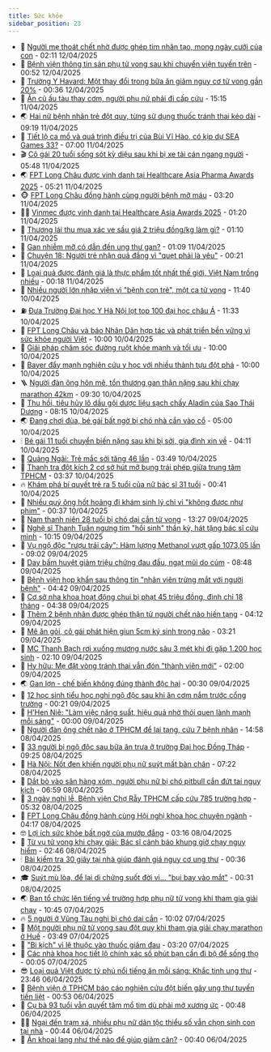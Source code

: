 ```yaml
---
title: Sức khỏe
sidebar_position: 23
---
```


<!-- dantri-suc-khoe:START -->
- 🤔 [Người mẹ thoát chết nhờ được ghép tim nhân tạo, mong ngày cưới của con](https://dantri.com.vn/suc-khoe/nguoi-me-thoat-chet-nho-duoc-ghep-tim-nhan-tao-mong-ngay-cuoi-cua-con-20250412090025085.htm) - 02:11 12/04/2025
- 🚦 [Bệnh viện thông tin sản phụ tử vong sau khi chuyển viện tuyến trên](https://dantri.com.vn/suc-khoe/benh-vien-thong-tin-san-phu-tu-vong-sau-khi-chuyen-vien-tuyen-tren-20250411221716519.htm) - 00:52 12/04/2025
- 🤖 [Trường Y Havard: Một thay đổi trong bữa ăn giảm nguy cơ tử vong gần 20%](https://dantri.com.vn/suc-khoe/truong-y-havard-mot-thay-doi-trong-bua-an-giam-nguy-co-tu-vong-gan-20-20250411235030159.htm) - 00:36 12/04/2025
- 🐻 [Ăn củ ấu tàu thay cơm, người phụ nữ phải đi cấp cứu](https://dantri.com.vn/suc-khoe/an-cu-au-tau-thay-com-nguoi-phu-nu-phai-di-cap-cuu-20250411221021746.htm) - 15:15 11/04/2025
- 🌏 [Hai nữ bệnh nhân trẻ đột quỵ, từng sử dụng thuốc tránh thai kéo dài](https://dantri.com.vn/suc-khoe/hai-nu-benh-nhan-tre-dot-quy-tung-su-dung-thuoc-tranh-thai-keo-dai-20250411161942237.htm) - 09:19 11/04/2025
- 👺 [Tiết lộ ca mổ và quá trình điều trị của Bùi Vĩ Hào, có kịp dự SEA Games 33?](https://dantri.com.vn/suc-khoe/tiet-lo-ca-mo-va-qua-trinh-dieu-tri-cua-bui-vi-hao-co-kip-du-sea-games-33-20250411111932450.htm) - 07:00 11/04/2025
- 🎬 [Cô gái 20 tuổi sống sót kỳ diệu sau khi bị xe tải cán ngang người](https://dantri.com.vn/suc-khoe/co-gai-20-tuoi-song-sot-ky-dieu-sau-khi-bi-xe-tai-can-ngang-nguoi-20250411124028400.htm) - 05:48 11/04/2025
- 🌏 [FPT Long Châu được vinh danh tại Healthcare Asia Pharma Awards 2025](https://dantri.com.vn/suc-khoe/fpt-long-chau-duoc-vinh-danh-tai-healthcare-asia-pharma-awards-2025-20250411112021896.htm) - 05:21 11/04/2025
- 🐵 [FPT Long Châu đồng hành cùng người bệnh mỡ máu](https://dantri.com.vn/suc-khoe/fpt-long-chau-dong-hanh-cung-nguoi-benh-mo-mau-20250411094159380.htm) - 03:20 11/04/2025
- 👨‍🏫 [Vinmec được vinh danh tại Healthcare Asia Awards 2025](https://dantri.com.vn/suc-khoe/vinmec-duoc-vinh-danh-tai-healthcare-asia-awards-2025-20250411080657469.htm) - 01:20 11/04/2025
- 🤗 [Thương lái thu mua xác ve sầu giá 2 triệu đồng/kg làm gì?](https://dantri.com.vn/khoa-hoc/thuong-lai-thu-mua-xac-ve-sau-gia-2-trieu-dongkg-lam-gi-20250410194353017.htm) - 01:10 11/04/2025
- 🫶 [Gan nhiễm mỡ có dẫn đến ung thư gan?](https://dantri.com.vn/suc-khoe/gan-nhiem-mo-co-dan-den-ung-thu-gan-20250411080332836.htm) - 01:09 11/04/2025
- 🙉 [Chuyện 18: Người trẻ nhận quả đắng vì &quot;quẹt phải là yêu&quot;](https://dantri.com.vn/suc-khoe/chuyen-18-nguoi-tre-nhan-qua-dang-vi-quet-phai-la-yeu-20250410170817196.htm) - 00:21 11/04/2025
- 🦅 [Loại quả được đánh giá là thực phẩm tốt nhất thế giới, Việt Nam trồng nhiều](https://dantri.com.vn/suc-khoe/loai-qua-duoc-danh-gia-la-thuc-pham-tot-nhat-the-gioi-viet-nam-trong-nhieu-20250405073436559.htm) - 00:18 11/04/2025
- 🐘 [Nhiều người lớn nhập viện vì &quot;bệnh con trẻ&quot;, một ca tử vong](https://dantri.com.vn/suc-khoe/nhieu-nguoi-lon-nhap-vien-vi-benh-con-tre-mot-ca-tu-vong-20250410183704069.htm) - 11:40 10/04/2025
- ⛽️ [Đưa Trường Đại học Y Hà Nội lọt top 100 đại học châu Á](https://dantri.com.vn/suc-khoe/dua-truong-dai-hoc-y-ha-noi-lot-top-100-dai-hoc-chau-a-20250410172418546.htm) - 11:33 10/04/2025
- 🤡 [FPT Long Châu và báo Nhân Dân hợp tác và phát triển bền vững vì sức khỏe người Việt](https://dantri.com.vn/suc-khoe/fpt-long-chau-va-bao-nhan-dan-hop-tac-va-phat-trien-ben-vung-vi-suc-khoe-nguoi-viet-20250410163808994.htm) - 10:00 10/04/2025
- 💼 [Giải pháp chăm sóc đường ruột khỏe mạnh và tối ưu](https://dantri.com.vn/suc-khoe/giai-phap-cham-soc-duong-ruot-khoe-manh-va-toi-uu-20250410163534864.htm) - 10:00 10/04/2025
- 🤔 [Bayer đẩy mạnh nghiên cứu y học với nhiều thành tựu đột phá](https://dantri.com.vn/suc-khoe/bayer-day-manh-nghien-cuu-y-hoc-voi-nhieu-thanh-tuu-dot-pha-20250410155805760.htm) - 10:00 10/04/2025
- 🪜 [Người đàn ông hôn mê, tổn thương gan thận nặng sau khi chạy marathon 42km](https://dantri.com.vn/suc-khoe/nguoi-dan-ong-hon-me-ton-thuong-gan-than-nang-sau-khi-chay-marathon-42km-20250410162133024.htm) - 09:30 10/04/2025
- 📝 [Thu hồi, tiêu hủy lô dầu gội dược liệu sạch chấy Aladin của Sao Thái Dương](https://dantri.com.vn/suc-khoe/thu-hoi-tieu-huy-lo-dau-goi-duoc-lieu-sach-chay-aladin-cua-sao-thai-duong-20250410150313428.htm) - 08:15 10/04/2025
- 🌏 [Đang chơi đùa, bé gái bất ngờ bị chó nhà cắn vào cổ](https://dantri.com.vn/suc-khoe/dang-choi-dua-be-gai-bat-ngo-bi-cho-nha-can-vao-co-20250410115947817.htm) - 05:00 10/04/2025
- 🕯 [Bé gái 11 tuổi chuyển biến nặng sau khi bị sởi, gia đình xin về](https://dantri.com.vn/suc-khoe/be-gai-11-tuoi-chuyen-bien-nang-sau-khi-bi-soi-gia-dinh-xin-ve-20250409131206509.htm) - 04:11 10/04/2025
- 🦍 [Quảng Ngãi: Trẻ mắc sởi tăng 46 lần](https://dantri.com.vn/suc-khoe/quang-ngai-tre-mac-soi-tang-46-lan-20250409215809717.htm) - 03:49 10/04/2025
- 🌈 [Thanh tra đột kích 2 cơ sở hút mỡ bụng trái phép giữa trung tâm TPHCM](https://dantri.com.vn/suc-khoe/thanh-tra-dot-kich-2-co-so-hut-mo-bung-trai-phep-giua-trung-tam-tphcm-20250410092550129.htm) - 03:37 10/04/2025
- 🔥 [Khám phá bí quyết trẻ ra 5 tuổi của nữ bác sĩ 31 tuổi](https://dantri.com.vn/suc-khoe/kham-pha-bi-quyet-tre-ra-5-tuoi-cua-nu-bac-si-31-tuoi-20250409204914944.htm) - 00:41 10/04/2025
- 🌊 [Nhiều quý ông hốt hoảng đi khám sinh lý chỉ vì &quot;không được như phim&quot;](https://dantri.com.vn/suc-khoe/nhieu-quy-ong-hot-hoang-di-kham-sinh-ly-chi-vi-khong-duoc-nhu-phim-20250409224646047.htm) - 00:37 10/04/2025
- 🚦 [Nam thanh niên 28 tuổi bị chó dại cắn tử vong](https://dantri.com.vn/suc-khoe/nam-thanh-nien-28-tuoi-bi-cho-dai-can-tu-vong-20250409180256708.htm) - 13:27 09/04/2025
- 🤖 [Nghệ sĩ Thanh Tuấn ngưng tim &quot;hồi sinh&quot; thần kỳ, hát tặng bác sĩ cứu mình](https://dantri.com.vn/suc-khoe/nghe-si-thanh-tuan-ngung-tim-hoi-sinh-than-ky-hat-tang-bac-si-cuu-minh-20250409164526482.htm) - 10:15 09/04/2025
- 🤡 [Vụ ngộ độc &quot;rượu trái cây&quot;: Hàm lượng Methanol vượt gấp 1073,05 lần](https://dantri.com.vn/suc-khoe/vu-ngo-doc-ruou-trai-cay-ham-luong-methanol-vuot-gap-107305-lan-20250409135000240.htm) - 09:02 09/04/2025
- 💂 [Day bấm huyệt giảm triệu chứng đau đầu, ngạt mũi do cúm](https://dantri.com.vn/suc-khoe/day-bam-huyet-giam-trieu-chung-dau-dau-ngat-mui-do-cum-20250409154113430.htm) - 08:48 09/04/2025
- 🦄 [Bệnh viện họp khẩn sau thông tin &quot;nhân viên trừng mắt với người bệnh&quot;](https://dantri.com.vn/suc-khoe/benh-vien-hop-khan-sau-thong-tin-nhan-vien-trung-mat-voi-nguoi-benh-20250409103031491.htm) - 04:42 09/04/2025
- 🧠 [Cơ sở nha khoa hoạt động chui bị phạt 45 triệu đồng, đình chỉ 18 tháng](https://dantri.com.vn/suc-khoe/co-so-nha-khoa-hoat-dong-chui-bi-phat-45-trieu-dong-dinh-chi-18-thang-20250408182134661.htm) - 04:38 09/04/2025
- 🤖 [Thêm 2 bệnh nhân được ghép thận từ người chết não hiến tạng](https://dantri.com.vn/suc-khoe/them-2-benh-nhan-duoc-ghep-than-tu-nguoi-chet-nao-hien-tang-20250409093849749.htm) - 04:12 09/04/2025
- 💼 [Mê ăn gỏi, cô gái phát hiện giun 5cm ký sinh trong não](https://dantri.com.vn/suc-khoe/me-an-goi-co-gai-phat-hien-giun-5cm-ky-sinh-trong-nao-20250409072356193.htm) - 03:21 09/04/2025
- 🧰 [MC Thanh Bạch rơi xuống mương nước sâu 3 mét khi đi gặp 1.200 học sinh](https://dantri.com.vn/suc-khoe/mc-thanh-bach-roi-xuong-muong-nuoc-sau-3-met-khi-di-gap-1200-hoc-sinh-20250408162457054.htm) - 02:10 09/04/2025
- 🎉 [Hy hữu: Mẹ đặt vòng tránh thai vẫn đón &quot;thành viên mới&quot;](https://dantri.com.vn/suc-khoe/hy-huu-me-dat-vong-tranh-thai-van-don-thanh-vien-moi-20250404115119025.htm) - 02:00 09/04/2025
- 🌏 [Gan lợn - chế biến không đúng thành độc hại](https://dantri.com.vn/suc-khoe/gan-lon-che-bien-khong-dung-thanh-doc-hai-20250408194002942.htm) - 00:30 09/04/2025
- 📝 [12 học sinh tiểu học nghi ngộ độc sau khi ăn cơm nắm trước cổng trường](https://dantri.com.vn/suc-khoe/12-hoc-sinh-tieu-hoc-nghi-ngo-doc-sau-khi-an-com-nam-truoc-cong-truong-20250408222730308.htm) - 00:21 09/04/2025
- 🧠 [H&#39;Hen Niê: &quot;Làm việc năng suất, hiệu quả nhờ thói quen lành mạnh mỗi sáng&quot;](https://dantri.com.vn/suc-khoe/hhen-nie-lam-viec-nang-suat-hieu-qua-nho-thoi-quen-lanh-manh-moi-sang-20250409065028432.htm) - 00:00 09/04/2025
- 🚀 [Người đàn ông chết não ở TPHCM để lại tạng, cứu 7 bệnh nhân](https://dantri.com.vn/suc-khoe/nguoi-dan-ong-chet-nao-o-tphcm-de-lai-tang-cuu-7-benh-nhan-20250408215322548.htm) - 14:58 08/04/2025
- 💯 [33 người bị ngộ độc sau bữa ăn trưa ở trường Đại học Đồng Tháp](https://dantri.com.vn/suc-khoe/33-nguoi-bi-ngo-doc-sau-bua-an-trua-o-truong-dai-hoc-dong-thap-20250408145406327.htm) - 09:25 08/04/2025
- 🫶 [Hà Nội: Nốt đen khiến người phụ nữ suýt mất bàn chân](https://dantri.com.vn/suc-khoe/ha-noi-not-den-khien-nguoi-phu-nu-suyt-mat-ban-chan-20250408115226063.htm) - 07:22 08/04/2025
- 👹 [Dắt bò vào sân hàng xóm, người phụ nữ bị chó pitbull cắn đứt tai nguy kịch](https://dantri.com.vn/suc-khoe/dat-bo-vao-san-hang-xom-nguoi-phu-nu-bi-cho-pitbull-can-dut-tai-nguy-kich-20250408134432190.htm) - 06:59 08/04/2025
- 🤩 [3 ngày nghỉ lễ, Bệnh viện Chợ Rẫy TPHCM cấp cứu 785 trường hợp](https://dantri.com.vn/suc-khoe/3-ngay-nghi-le-benh-vien-cho-ray-tphcm-cap-cuu-785-truong-hop-20250408120550538.htm) - 05:32 08/04/2025
- 🌊 [FPT Long Châu đồng hành cùng Hội nghị khoa học chuyên ngành](https://dantri.com.vn/suc-khoe/fpt-long-chau-dong-hanh-cung-hoi-nghi-khoa-hoc-chuyen-nganh-20250408103004405.htm) - 04:17 08/04/2025
- 🤓 [Lợi ích sức khỏe bất ngờ của mướp đắng](https://dantri.com.vn/suc-khoe/loi-ich-suc-khoe-bat-ngo-cua-muop-dang-20250408075010038.htm) - 03:16 08/04/2025
- 🌝 [Từ vụ tử vong khi chạy giải: Bác sĩ cảnh báo khung giờ chạy nguy hiểm](https://dantri.com.vn/suc-khoe/tu-vu-tu-vong-khi-chay-giai-bac-si-canh-bao-khung-gio-chay-nguy-hiem-20250408093351610.htm) - 02:46 08/04/2025
- 🕯 [Bài kiểm tra 30 giây tại nhà giúp đánh giá nguy cơ ung thư](https://dantri.com.vn/suc-khoe/bai-kiem-tra-30-giay-tai-nha-giup-danh-gia-nguy-co-ung-thu-20250408062606673.htm) - 00:36 08/04/2025
- 🎓 [Suýt mù lòa, để lại di chứng suốt đời vì… &quot;bụi bay vào mắt&quot;](https://dantri.com.vn/suc-khoe/suyt-mu-loa-de-lai-di-chung-suot-doi-vi-bui-bay-vao-mat-20250407225315024.htm) - 00:31 08/04/2025
- 🌏 [Ban tổ chức lên tiếng về trường hợp phụ nữ tử vong khi tham gia giải chạy](https://dantri.com.vn/suc-khoe/ban-to-chuc-len-tieng-ve-truong-hop-phu-nu-tu-vong-khi-tham-gia-giai-chay-20250407155451565.htm) - 10:45 07/04/2025
- 🔥 [5 người ở Vũng Tàu nghi bị chó dại cắn](https://dantri.com.vn/suc-khoe/5-nguoi-o-vung-tau-nghi-bi-cho-dai-can-20250407161728937.htm) - 10:02 07/04/2025
- 📝 [Một người phụ nữ tử vong sau đột quỵ khi tham gia giải chạy marathon ở Huế](https://dantri.com.vn/suc-khoe/mot-nguoi-phu-nu-tu-vong-sau-dot-quy-khi-tham-gia-giai-chay-marathon-o-hue-20250407104618948.htm) - 03:49 07/04/2025
- 🧠 [&quot;Bi kịch&quot; vì lệ thuộc vào thuốc giảm đau](https://dantri.com.vn/suc-khoe/bi-kich-vi-le-thuoc-vao-thuoc-giam-dau-20250406135919078.htm) - 03:20 07/04/2025
- 🦅 [Các nhà khoa học tiết lộ chính xác số phút bạn cần đi bộ để sống thọ](https://dantri.com.vn/suc-khoe/cac-nha-khoa-hoc-tiet-lo-chinh-xac-so-phut-ban-can-di-bo-de-song-tho-20250406203234147.htm) - 00:05 07/04/2025
- 😎 [Loại quả Việt được tỷ phú nổi tiếng ăn mỗi sáng: Khắc tinh ung thư](https://dantri.com.vn/suc-khoe/loai-qua-viet-duoc-ty-phu-noi-tieng-an-moi-sang-khac-tinh-ung-thu-20250405204241944.htm) - 23:46 06/04/2025
- 🎉 [Bệnh viện ở TPHCM báo cáo nghiên cứu đột biến gây ung thư tuyến tiền liệt](https://dantri.com.vn/suc-khoe/benh-vien-o-tphcm-bao-cao-nghien-cuu-dot-bien-gay-ung-thu-tuyen-tien-liet-20250405120238473.htm) - 00:53 06/04/2025
- 🫣 [Cụ bà 93 tuổi vẫn quyết tâm mổ tim dù phải mở xương ức](https://dantri.com.vn/suc-khoe/cu-ba-93-tuoi-van-quyet-tam-mo-tim-du-phai-mo-xuong-uc-20250405173140471.htm) - 00:48 06/04/2025
- 🧑‍🏫 [Ngại đến trạm xá, nhiều phụ nữ dân tộc thiểu số vẫn chọn sinh con tại nhà](https://dantri.com.vn/suc-khoe/ngai-den-tram-xa-nhieu-phu-nu-dan-toc-thieu-so-van-chon-sinh-con-tai-nha-20250405192008710.htm) - 00:44 06/04/2025
- 🥷 [Ăn khoai lang như thế nào để giúp giảm cân?](https://dantri.com.vn/suc-khoe/an-khoai-lang-nhu-the-nao-de-giup-giam-can-20250405210111184.htm) - 00:40 06/04/2025<!-- dantri-suc-khoe:END -->
